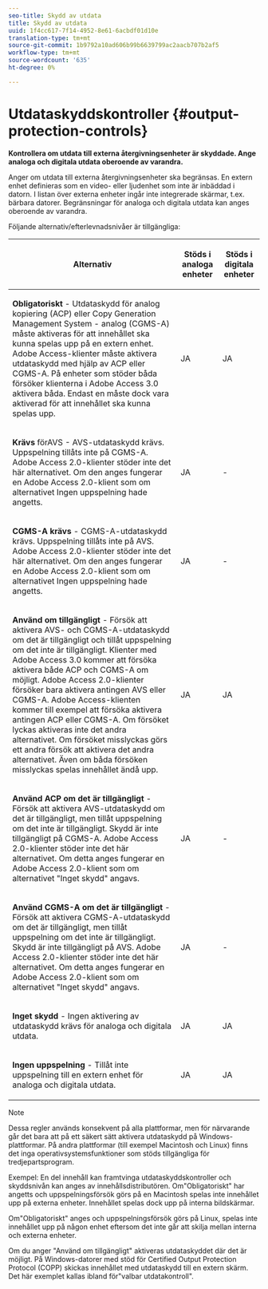 ```yaml
---
seo-title: Skydd av utdata
title: Skydd av utdata
uuid: 1f4cc617-7f14-4952-8e61-6acbdf01d10e
translation-type: tm+mt
source-git-commit: 1b9792a10ad606b99b6639799ac2aacb707b2af5
workflow-type: tm+mt
source-wordcount: '635'
ht-degree: 0%

---
```



# Utdataskyddskontroller {#output-protection-controls}

**Kontrollera om utdata till externa återgivningsenheter är skyddade. Ange analoga och digitala utdata oberoende av varandra.**

Anger om utdata till externa återgivningsenheter ska begränsas. En extern enhet definieras som en video- eller ljudenhet som inte är inbäddad i datorn. I listan över externa enheter ingår inte integrerade skärmar, t.ex. bärbara datorer. Begränsningar för analoga och digitala utdata kan anges oberoende av varandra.

Följande alternativ/efterlevnadsnivåer är tillgängliga:

<table frame="all" colsep="0" rowsep="1" id="adobetable_fvw_5fx_n4"> 
 <thead class="- topic/thead "> 
  <tr rowsep="1" class="- topic/row "> 
   <th colname="1" class="- topic/entry entry"> <p class="- topic/p ">Alternativ </p> </th> 
   <th colname="2" class="- topic/entry entry"> <p class="- topic/p ">Stöds i analoga enheter </p> </th> 
   <th colname="3" class="- topic/entry entry"> <p class="- topic/p ">Stöds i digitala enheter </p> </th> 
  </tr> 
 </thead>
 <tbody class="- topic/tbody "> 
  <tr rowsep="1" class="- topic/row "> 
   <td colname="1" class="- topic/entry "> <p class="- topic/p "><b class="+ topic/ph hi-d/b ">Obligatoriskt</b>  - Utdataskydd för analog kopiering (ACP) eller Copy Generation Management System - analog (CGMS-A) måste aktiveras för att innehållet ska kunna spelas upp på en extern enhet. Adobe Access-klienter måste aktivera utdataskydd med hjälp av ACP eller CGMS-A. På enheter som stöder båda försöker klienterna i Adobe Access 3.0 aktivera båda. Endast en måste dock vara aktiverad för att innehållet ska kunna spelas upp. </p> </td> 
   <td colname="2" class="- topic/entry "> <p class="- topic/p ">JA </p> </td> 
   <td colname="3" class="- topic/entry "> <p class="- topic/p ">JA </p> </td> 
  </tr> 
  <tr rowsep="1" class="- topic/row "> 
   <td colname="1" class="- topic/entry "> <p class="- topic/p "><b class="+ topic/ph hi-d/b ">Krävs</b>  förAVS - AVS-utdataskydd krävs. Uppspelning tillåts inte på CGMS-A. Adobe Access 2.0-klienter stöder inte det här alternativet. Om den anges fungerar en Adobe Access 2.0-klient som om alternativet Ingen uppspelning hade angetts. </p> </td> 
   <td colname="2" class="- topic/entry "> <p class="- topic/p ">JA </p> </td> 
   <td colname="3" class="- topic/entry "> <p class="- topic/p ">- </p> </td> 
  </tr> 
  <tr rowsep="1" class="- topic/row "> 
   <td colname="1" class="- topic/entry "> <p class="- topic/p "><b class="+ topic/ph hi-d/b ">CGMS-A krävs</b>  - CGMS-A-utdataskydd krävs. Uppspelning tillåts inte på AVS. Adobe Access 2.0-klienter stöder inte det här alternativet. Om den anges fungerar en Adobe Access 2.0-klient som om alternativet Ingen uppspelning hade angetts. </p> </td> 
   <td colname="2" class="- topic/entry "> <p class="- topic/p ">JA </p> </td> 
   <td colname="3" class="- topic/entry "> <p class="- topic/p ">- </p> </td> 
  </tr> 
  <tr rowsep="1" class="- topic/row "> 
   <td colname="1" class="- topic/entry "> <p class="- topic/p "><b class="+ topic/ph hi-d/b ">Använd om tillgängligt</b>  - Försök att aktivera AVS- och CGMS-A-utdataskydd om det är tillgängligt och tillåt uppspelning om det inte är tillgängligt. Klienter med Adobe Access 3.0 kommer att försöka aktivera både ACP och CGMS-A om möjligt. Adobe Access 2.0-klienter försöker bara aktivera antingen AVS eller CGMS-A. Adobe Access-klienten kommer till exempel att försöka aktivera antingen ACP eller CGMS-A. Om försöket lyckas aktiveras inte det andra alternativet. Om försöket misslyckas görs ett andra försök att aktivera det andra alternativet. Även om båda försöken misslyckas spelas innehållet ändå upp. </p> </td> 
   <td colname="2" class="- topic/entry "> <p class="- topic/p ">JA </p> </td> 
   <td colname="3" class="- topic/entry "> <p class="- topic/p ">JA </p> </td> 
  </tr> 
  <tr rowsep="1" class="- topic/row "> 
   <td colname="1" class="- topic/entry "> <p class="- topic/p "><b class="+ topic/ph hi-d/b ">Använd ACP om det är tillgängligt</b>  - Försök att aktivera AVS-utdataskydd om det är tillgängligt, men tillåt uppspelning om det inte är tillgängligt. Skydd är inte tillgängligt på CGMS-A. Adobe Access 2.0-klienter stöder inte det här alternativet. Om detta anges fungerar en Adobe Access 2.0-klient som om alternativet "Inget skydd" angavs. </p> </td> 
   <td colname="2" class="- topic/entry "> <p class="- topic/p ">JA </p> </td> 
   <td colname="3" class="- topic/entry "> <p class="- topic/p ">- </p> </td> 
  </tr> 
  <tr rowsep="1" class="- topic/row "> 
   <td colname="1" class="- topic/entry "> <p class="- topic/p "><b class="+ topic/ph hi-d/b ">Använd CGMS-A om det är tillgängligt  </b>- Försök att aktivera CGMS-A-utdataskydd om det är tillgängligt, men tillåt uppspelning om det inte är tillgängligt. Skydd är inte tillgängligt på AVS. Adobe Access 2.0-klienter stöder inte det här alternativet. Om detta anges fungerar en Adobe Access 2.0-klient som om alternativet "Inget skydd" angavs. </p> </td> 
   <td colname="2" class="- topic/entry "> <p class="- topic/p ">JA </p> </td> 
   <td colname="3" class="- topic/entry "> <p class="- topic/p ">- </p> </td> 
  </tr> 
  <tr rowsep="1" class="- topic/row "> 
   <td colname="1" class="- topic/entry "> <p class="- topic/p "><b class="+ topic/ph hi-d/b ">Inget skydd</b>  - Ingen aktivering av utdataskydd krävs för analoga och digitala utdata. </p> </td> 
   <td colname="2" class="- topic/entry "> <p class="- topic/p ">JA </p> </td> 
   <td colname="3" class="- topic/entry "> <p class="- topic/p ">JA </p> </td> 
  </tr> 
  <tr rowsep="0" class="- topic/row "> 
   <td colname="1" class="- topic/entry "> <p class="- topic/p "><b class="+ topic/ph hi-d/b ">Ingen uppspelning</b>  - Tillåt inte uppspelning till en extern enhet för analoga och digitala utdata. </p> </td> 
   <td colname="2" class="- topic/entry "> <p class="- topic/p ">JA </p> </td> 
   <td colname="3" class="- topic/entry "> <p class="- topic/p ">JA </p> </td> 
  </tr> 
 </tbody> 
</table>

>[!NOTE]
>
>Dessa regler används konsekvent på alla plattformar, men för närvarande går det bara att på ett säkert sätt aktivera utdataskydd på Windows-plattformar. På andra plattformar (till exempel Macintosh och Linux) finns det inga operativsystemsfunktioner som stöds tillgängliga för tredjepartsprogram.

Exempel: En del innehåll kan framtvinga utdataskyddskontroller och skyddsnivån kan anges av innehållsdistributören. Om&quot;Obligatoriskt&quot; har angetts och uppspelningsförsök görs på en Macintosh spelas inte innehållet upp på externa enheter. Innehållet spelas dock upp på interna bildskärmar.

Om&quot;Obligatoriskt&quot; anges och uppspelningsförsök görs på Linux, spelas inte innehållet upp på någon enhet eftersom det inte går att skilja mellan interna och externa enheter.

Om du anger &quot;Använd om tillgängligt&quot; aktiveras utdataskyddet där det är möjligt. På Windows-datorer med stöd för Certified Output Protection Protocol (COPP) skickas innehållet med utdataskydd till en extern skärm. Det här exemplet kallas ibland för&quot;valbar utdatakontroll&quot;.
